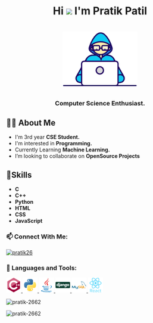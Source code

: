 # <h1 align="center">Hi <img src="https://raw.githubusercontent.com/MartinHeinz/MartinHeinz/master/wave.gif" width="30px"> I'm Pratik Patil</h1>
# <p align="center"><a target="_blank" rel="noopener noreferrer" href="https://raw.githubusercontent.com/AkashSingh3031/AkashSingh3031/main/Developer.gif"><img src="https://raw.githubusercontent.com/AkashSingh3031/AkashSingh3031/main/Developer.gif" width="200px" style="max-width: 100%;"></a></p>
<h3 align="center"><b>Computer Science Enthusiast.</b></h3>

 ## 🙋‍♂️ About Me
- I'm 3rd year **CSE Student.**
- I'm interested in **Programming.**
- Currently Learning **Machine Learning.**
- I’m looking to collaborate on **OpenSource Projects**
## 🥇Skills
- **C**
- **C++**
- **Python**
- **HTML**
- **CSS**
- **JavaScript**
<h3 align="left">📫 Connect With Me:</h3>
<p align="left">
<a href="https://www.linkedin.com/in/pratik26/" target="blank"><img align="center" src="https://raw.githubusercontent.com/rahuldkjain/github-profile-readme-generator/master/src/images/icons/Social/linked-in-alt.svg" alt="pratik26" height="30" width="40" /></a>
</p>

<h3 align="left"> 🚀 Languages and Tools:</h3>
<p align="left"> <a href="https://www.w3schools.com/cpp/" target="_blank"> <img src="https://raw.githubusercontent.com/devicons/devicon/master/icons/cplusplus/cplusplus-original.svg" alt="cplusplus" width="40" height="40"/> </a><a href="https://www.python.org" target="_blank"> <img src="https://raw.githubusercontent.com/devicons/devicon/master/icons/python/python-original.svg" alt="python" width="40" height="40"/> </a><a href="https://www.java.com" target="_blank"> <img src="https://raw.githubusercontent.com/devicons/devicon/master/icons/java/java-original.svg" alt="java" width="40" height="40"/> </a>  <a href="https://www.djangoproject.com/" target="_blank"> <img src="https://raw.githubusercontent.com/devicons/devicon/master/icons/django/django-original.svg" alt="django" width="40" height="40"/> </a> <a href="https://www.mysql.com/" target="_blank"> <img src="https://raw.githubusercontent.com/devicons/devicon/master/icons/mysql/mysql-original-wordmark.svg" alt="mysql" width="40" height="40"/>   <a href="https://reactjs.org/" target="_blank"> <img src="https://raw.githubusercontent.com/devicons/devicon/master/icons/react/react-original-wordmark.svg" alt="react" width="40" height="40"/> </a> </p>

<p align="left"> <img src="https://komarev.com/ghpvc/?username=pratik-2662&label=Profile%20views&color=0e75b6&style=flat" alt="pratik-2662" /> </p>
<p><img align="left" src="https://github-readme-stats.vercel.app/api/top-langs?username=pratik-2662&show_icons=true&locale=en&layout=compact" alt="pratik-2662" /></p>
